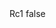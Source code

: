 <?xml version="1.0" encoding="UTF-8"?>
<CustomMetadata xmlns="http://soap.sforce.com/2006/04/metadata">
    <label>Rc1</label>
    <protected>false</protected>
</CustomMetadata>
